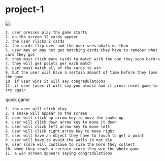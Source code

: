 # project-1


<img src="IMG_0946.JPG">
	
	1. user presses play the game starts
	2. on the screen 12 cards appear
	3. the user clicks 2 cards
	4. the cards flip over and the user sees whats on them 
	5. user may or may not get matching cards they have to remeber what card they got
	6. they must click more cards to match with the one they seen before
	7. they will get points per each match
	8. user must match all of the cards to win 
	9. but the user will have a certain amount of time before they lose the game
	10. if user wins it will say congradulations
	11. if user loses it will say you almost had it press reset game to try again



quick game

	1. the user will click play 
	2. a snake will appear on the screen 
	3. user will click up arrow key to move the snake up
	4. user will click down arrow key to move it down
	5. user will click left arrow key to move left
	6. user will click right arrow key to move right 
	7. user will have an object they have to touch to get a point 
	8. user will have to avoid the walls to not die
	9. user score will continue to rise the more they collect 
	10. when they reach a certain score they win the whole game 
	11. a win screen appears saying congradulations


	




